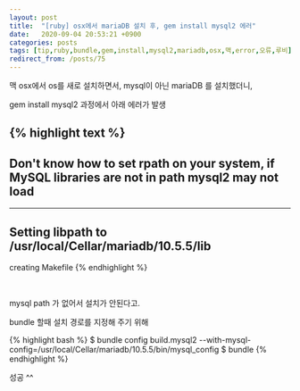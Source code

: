 ```yaml
---
layout: post
title:  "[ruby] osx에서 mariaDB 설치 후, gem install mysql2 에러"
date:   2020-09-04 20:53:21 +0900
categories: posts
tags: [tip,ruby,bundle,gem,install,mysql2,mariadb,osx,맥,error,오류,루비]
redirect_from: /posts/75
--- 
```

맥 osx에서 os를 새로 설치하면서, mysql이 아닌 mariaDB 를 설치했더니, 

gem install mysql2 과정에서 아래 에러가 발생



{% highlight text %}
-----
Don't know how to set rpath on your system, if MySQL libraries are not in path mysql2 may not load
-----
-----
Setting libpath to /usr/local/Cellar/mariadb/10.5.5/lib
-----
creating Makefile
{% endhighlight %}

<br />

mysql path 가 없어서 설치가 안된다고. 

bundle 할때 설치 경로를 지정해 주기 위해

{% highlight bash %}
$ bundle config build.mysql2 --with-mysql-config=/usr/local/Cellar/mariadb/10.5.5/bin/mysql_config
$ bundle 
{% endhighlight %}

성공 ^^